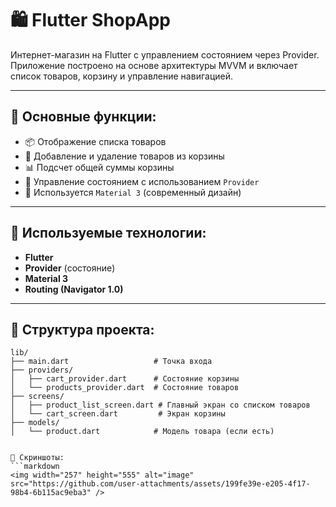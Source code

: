 # 🛍️ Flutter ShopApp

Интернет-магазин на Flutter с управлением состоянием через Provider. Приложение построено на основе архитектуры MVVM и включает список товаров, корзину и управление навигацией.

---

## 🚀 Основные функции:

- 📦 Отображение списка товаров
- 🛒 Добавление и удаление товаров из корзины
- 📊 Подсчет общей суммы корзины
- 🧠 Управление состоянием с использованием `Provider`
- 💅 Используется `Material 3` (современный дизайн)

---

## 🧰 Используемые технологии:

- **Flutter**
- **Provider** (состояние)
- **Material 3**
- **Routing (Navigator 1.0)**

---

## 📁 Структура проекта:

```plaintext
lib/
├── main.dart                   # Точка входа
├── providers/
│   ├── cart_provider.dart      # Состояние корзины
│   └── products_provider.dart  # Состояние товаров
├── screens/
│   ├── product_list_screen.dart # Главный экран со списком товаров
│   └── cart_screen.dart         # Экран корзины
├── models/
│   └── product.dart            # Модель товара (если есть)


📸 Скриншоты:
```markdown
<img width="257" height="555" alt="image" src="https://github.com/user-attachments/assets/199fe39e-e205-4f17-98b4-6b115ac9eba3" />


